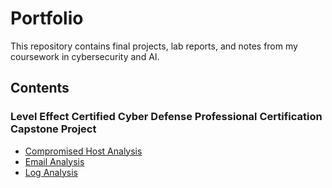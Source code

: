 # Portfolio

This repository contains final projects, lab reports, and notes from my coursework in cybersecurity and AI. 

## Contents

### Level Effect Certified Cyber Defense Professional Certification Capstone Project
- [Compromised Host Analysis](./Compromised-Host-Analysis.pdf)
- [Email Analysis](./Email-Ananlysis.pdf)
- [Log Analysis](./Log-Analysis.pdf)
